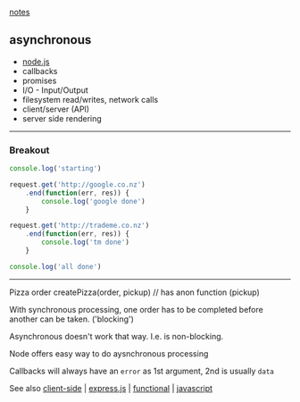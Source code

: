 [notes](notes.md)

## asynchronous
- [node.js](javascript/node.md)
- callbacks
- promises
- I/O - Input/Output
- filesystem read/writes, network calls
- client/server (API)
- server side rendering

---

### Breakout
```javascript
console.log('starting')

request.get('http://google.co.nz')
    .end(function(err, res)) {
        console.log('google done')
    }    

request.get('http://trademe.co.nz')
    .end(function(err, res)) {
        console.log('tm done')
    }    

console.log('all done')
```
----

Pizza order
createPizza(order, pickup)  // has anon function (pickup)

With synchronous processing, one order has to be completed before another can be taken. ('blocking')

Asynchronous doesn't work that way. I.e. is non-blocking.

Node offers easy way to do aysnchronous processing

Callbacks will always have an `error` as 1st argument, 2nd is usually `data`


See also [client-side](client-side.md) | [express.js](javascript/express.md) | [functional](functional.md) | [javascript](javascript/notes.md)
